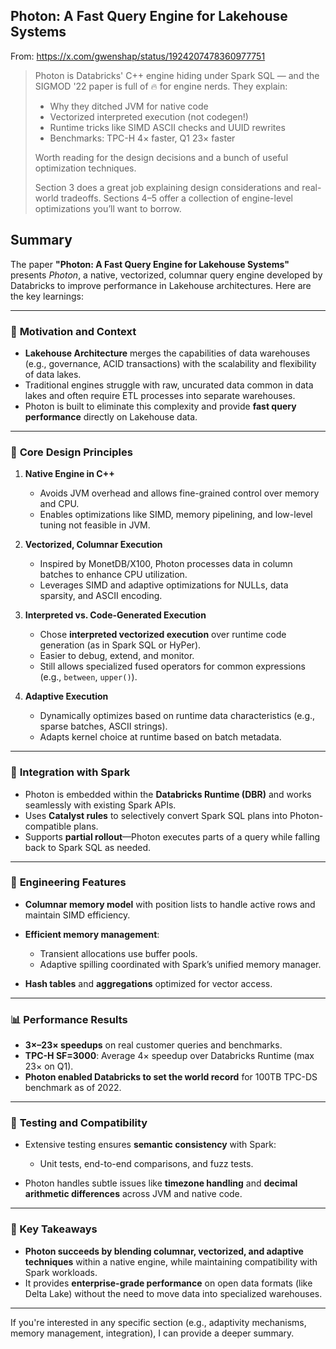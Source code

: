 ## Photon: A Fast Query Engine for Lakehouse Systems

From: https://x.com/gwenshap/status/1924207478360977751

> Photon is Databricks' C++ engine hiding under Spark SQL — and the SIGMOD '22 paper is full of 🔥 for engine nerds. They explain:
> 
> - Why they ditched JVM for native code
> - Vectorized interpreted execution (not codegen!)
> - Runtime tricks like SIMD ASCII checks and UUID rewrites
> - Benchmarks: TPC-H 4× faster, Q1 23× faster
> 
> Worth reading for the design decisions and a bunch of useful optimization techniques. 
> 
> Section 3 does a great job explaining design considerations and real-world tradeoffs. Sections 4–5 offer a collection of engine-level optimizations you’ll want to borrow.


## Summary

The paper **"Photon: A Fast Query Engine for Lakehouse Systems"** presents *Photon*, a native, vectorized, columnar query engine developed by Databricks to improve performance in Lakehouse architectures. Here are the key learnings:

---

### 🔧 **Motivation and Context**

* **Lakehouse Architecture** merges the capabilities of data warehouses (e.g., governance, ACID transactions) with the scalability and flexibility of data lakes.
* Traditional engines struggle with raw, uncurated data common in data lakes and often require ETL processes into separate warehouses.
* Photon is built to eliminate this complexity and provide **fast query performance** directly on Lakehouse data.

---

### 🧠 **Core Design Principles**

1. **Native Engine in C++**

   * Avoids JVM overhead and allows fine-grained control over memory and CPU.
   * Enables optimizations like SIMD, memory pipelining, and low-level tuning not feasible in JVM.

2. **Vectorized, Columnar Execution**

   * Inspired by MonetDB/X100, Photon processes data in column batches to enhance CPU utilization.
   * Leverages SIMD and adaptive optimizations for NULLs, data sparsity, and ASCII encoding.

3. **Interpreted vs. Code-Generated Execution**

   * Chose **interpreted vectorized execution** over runtime code generation (as in Spark SQL or HyPer).
   * Easier to debug, extend, and monitor.
   * Still allows specialized fused operators for common expressions (e.g., `between`, `upper()`).

4. **Adaptive Execution**

   * Dynamically optimizes based on runtime data characteristics (e.g., sparse batches, ASCII strings).
   * Adapts kernel choice at runtime based on batch metadata.

---

### 🔄 **Integration with Spark**

* Photon is embedded within the **Databricks Runtime (DBR)** and works seamlessly with existing Spark APIs.
* Uses **Catalyst rules** to selectively convert Spark SQL plans into Photon-compatible plans.
* Supports **partial rollout**—Photon executes parts of a query while falling back to Spark SQL as needed.

---

### 🧩 **Engineering Features**

* **Columnar memory model** with position lists to handle active rows and maintain SIMD efficiency.
* **Efficient memory management**:

  * Transient allocations use buffer pools.
  * Adaptive spilling coordinated with Spark’s unified memory manager.
* **Hash tables** and **aggregations** optimized for vector access.

---

### 📊 **Performance Results**

* **3×–23× speedups** on real customer queries and benchmarks.
* **TPC-H SF=3000**: Average 4× speedup over Databricks Runtime (max 23× on Q1).
* **Photon enabled Databricks to set the world record** for 100TB TPC-DS benchmark as of 2022.

---

### 🧪 **Testing and Compatibility**

* Extensive testing ensures **semantic consistency** with Spark:

  * Unit tests, end-to-end comparisons, and fuzz tests.
* Photon handles subtle issues like **timezone handling** and **decimal arithmetic differences** across JVM and native code.

---

### 📌 Key Takeaways

* **Photon succeeds by blending columnar, vectorized, and adaptive techniques** within a native engine, while maintaining compatibility with Spark workloads.
* It provides **enterprise-grade performance** on open data formats (like Delta Lake) without the need to move data into specialized warehouses.

---

If you're interested in any specific section (e.g., adaptivity mechanisms, memory management, integration), I can provide a deeper summary.
